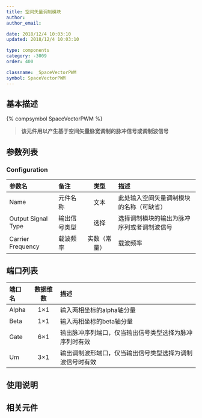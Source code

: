 ```yaml
---
title: 空间矢量调制模块
author: 
author_email:

date: 2018/12/4 10:03:10
updated: 2018/12/4 10:03:10

type: components
category: -3009
order: 400

classname: _SpaceVectorPWM
symbol: SpaceVectorPWM
---
```

## 基本描述
{% compsymbol SpaceVectorPWM %}

> **该元件用以产生基于空间矢量脉宽调制的脉冲信号或调制波信号**

## 参数列表
### Configuration
| 参数名                      | 备注       | 类型  | 描述                                 |
| :-------------------------- | :--------- | :---: | :----------------------------------- |
| Name                        | 元件名称   | 文本  | 此处输入空间矢量调制模块的名称（可缺省）   |
| Output Signal Type | 输出信号类型   | 选择  | 选择调制模块的输出为脉冲序列或者调制波信号   |
| Carrier Frequency | 载波频率 | 实数（常量）  | 载波频率 |


## 端口列表

| 端口名 | 数据维数 | 描述                      |
| :----- | :------: | :------------------------ |
| Alpha  |   1×1    | 输入两相坐标的alpha轴分量 |
| Beta   |   1×1    | 输入两相坐标的beta轴分量  |
| Gate   |   6×1    | 输出脉冲序列端口，仅当输出信号类型选择为脉冲序列时有效 |
| Um     |   3×1    | 输出调制波形端口，仅当输出信号类型选择为调制波信号时有效 |


## 使用说明


## 相关元件

